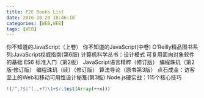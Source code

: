 ```yaml
---
title: F2E Books List
date: 2016-10-20 18:46:18
categories: [WEB,WEB]
tags: [WEB]
---
```


<!-- ¥49.00 -->你不知道的JavaScript（上卷）  

<!-- ¥79.00 -->你不知道的JavaScript(中卷)  

<!-- ¥139.00 -->O’Reilly精品图书系列:JavaScript权威指南(第6版)  

<!-- ¥35.00 -->计算机科学丛书：设计模式 可复用面向对象软件的基础  

<!-- more -->

<!-- ¥69.00 -->ES6 标准入门（第2版）  

<!-- ¥49.00 -->JavaScript语言精粹（修订版）  

<!-- ¥39.00 -->编程珠玑（第2版·修订版）  

<!-- ¥35.00 -->编程珠玑（续）（修订版）  

<!-- ¥128.00 -->算法导论（原书第3版）  

<!-- ¥59.00 -->点石成金：访客至上的Web和移动可用性设计秘笈(第3版)  

<!-- ¥86.80 -->Node.js硬实战：115个核心技巧  

```javascript
!(/^,?$|^(,,+?)\1+$/.test(Array(++x)))
```
